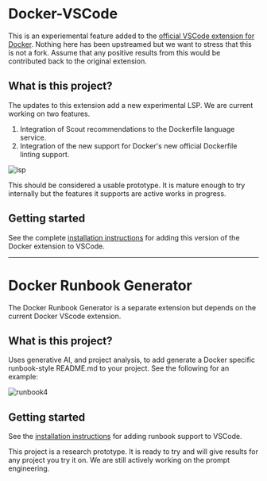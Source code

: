 # Docker-VSCode

This is an experiemental feature added to the [official VSCode extension for Docker](https://github.com/microsoft/vscode-docker).
Nothing here has been upstreamed but we want to stress that this is not a fork.  Assume that any positive results from this would be
contributed back to the original extension.

## What is this project?

The updates to this extension add a new experimental LSP.  We are current working on two features.

1.  Integration of Scout recommendations to the Dockerfile language service.
2.  Integration of the new support for Docker's new official Dockerfile linting support.

![lsp](https://github.com/docker/docker-vscode/releases/download/lsp-v1.29.6/CleanShot.2024-05-01.at.11.50.30.gif)

This should be considered a usable prototype.  It is mature enough to try internally but the features it supports 
are active works in progress.

## Getting started

See the complete [installation instructions](./lsp) for adding this version of the 
Docker extension to VSCode.

---

# Docker Runbook Generator

The Docker Runbook Generator is a separate extension but depends on the current Docker VScode extension. 

## What is this project?

Uses generative AI, and project analysis, to add generate a Docker specific
runbook-style README.md to your project. See the following for an example:

![runbook4](https://github.com/docker/docker-vscode/assets/5000430/6da2c934-35f7-470d-962e-a2c9a43a335b)

## Getting started

See the [installation instructions](./runbook-makefiles) for adding runbook support 
to VSCode.

This project is a research prototype.  It is ready to try and will give results for any project you try it on.
We are still actively working on the prompt engineering.
